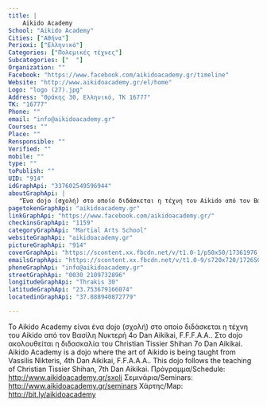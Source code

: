 ```yaml
---
title: |
    Aikido Academy
School: "Aikido Academy"
Cities: ["Αθήνα"]
Perioxi: ["Ελληνικό"]
Categories: ["Πολεμικές τέχνες"]
Subcategories: ["  "]
Organization: ""
Facebook: "https://www.facebook.com/aikidoacademy.gr/timeline"
Website: "http://www.aikidoacademy.gr/el/home"
Logo: "logo (27).jpg"
Address: "Θράκης 30, Ελληνικό, TK 16777"
TK: "16777"
Phone: ""
email: "info@aikidoacademy.gr"
Courses: ""
Place: ""
Rensponsible: ""
Verified: ""
mobile: ""
type: ""
toPublish: ""
UID: "914"
idGraphApi: "337602549596944"
aboutGraphApi: | 
   "Ένα dojo (σχολή) στο οποίο διδάσκεται η τέχνη του Aikido από τον Βασίλη Νυκτερή. A dojo where the art of Aikido is being taught from Vassilis Nikteris."
pagetokenGraphApi: "aikidoacademy.gr"
linkGraphApi: "https://www.facebook.com/aikidoacademy.gr/"
checkinsGraphApi: "1159"
categoryGraphApi: "Martial Arts School"
websiteGraphApi: "aikidoacademy.gr"
pictureGraphApi: "914"
coverGraphApi: "https://scontent.xx.fbcdn.net/v/t1.0-1/p50x50/17361976_1459314900759031_2381869016632625537_n.jpg?oh=b40ac392d1bdecf04fe27bb02f326679&amp;oe=5B42501E"
emailsGraphApi: "https://scontent.xx.fbcdn.net/v/t1.0-9/s720x720/17265020_1459316224092232_7275737680030718000_n.jpg?oh=bba4b7cdf7efd787ae2c5dcba49f821b&amp;oe=5B4A6A36"
phoneGraphApi: "info@aikidoacademy.gr"
streetGraphApi: "0030 2109732896"
longitudeGraphApi: "Thrakis 30"
latitudeGraphApi: "23.753679166074"
locatedinGraphApi: "37.888940872779"

---
```


Το Aikido Academy είναι ένα dojo (σχολή) στο οποίο διδάσκεται η τέχνη του Aikido από τον Βασίλη Νυκτερή 4ο Dan Aikikai, F.F.F.A.A.. Στο dojo ακολουθείται η διδασκαλία του Christian Tissier Shihan 7ο Dan Aikikai. Aikido Academy is a dojo where the art of Aikido is being taught from Vassilis Nikteris, 4th Dan Aikikai, F.F.A.A.A.. This dojo follows the teaching of Christian Tissier Shihan, 7th Dan Aikikai. Πρόγραμμα/Schedule: http://www.aikidoacademy.gr/sxoli Σεμινάρια/Seminars: http://www.aikidoacademy.gr/seminars Χάρτης/Map: http://bit.ly/aikidoacademy

